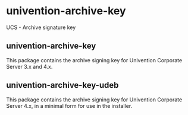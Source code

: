 # univention-archive-key
UCS - Archive signature key

## univention-archive-key
This package contains the archive signing key for Univention Corporate Server 3.x and 4.x.

## univention-archive-key-udeb
This package contains the archive signing key for Univention Corporate Server 4.x, in a minimal form for use in the installer.
